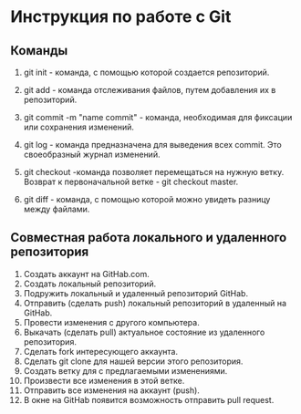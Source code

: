 # Инструкция по работе с Git


## Команды

1. git init - команда, с помощью которой создается репозиторий.

2. git add - команда отслеживания файлов, путем добавления их в репозиторий.

3. git commit -m "name commit" - команда, необходимая для фиксации или сохранения изменений.

4. git log - команда предназначена для выведения всех commit. Это своеобразный журнал изменений.

5. git checkout -команда позволяет перемещаться на нужную ветку. Возврат к первоначальной ветке - git checkout master.

6. git diff - команда, с помощью которой можно увидеть разницу между файлами.

## Совместная работа локального и удаленного репозитория

1. Создать аккаунт на GitHab.com.
2. Создать локальный репозиторий.
3. Подружить локальный и удаленный репозиторий GitHab.
4. Отправить (сделать push) локальный репозиторий в удаленный на GitHab.
5. Провести изменения с другого компьютера.
6. Выкачать (сделать pull) актуальное состояние из удаленного репозитория.
7. Сделать fork интересующего аккаунта.
8. Сделать git clone для нашей версии этого репозитория.
9. Создать ветку для с предлагаемыми изменениями.
10. Произвести все изменения в этой ветке.
11. Отправить все изменения на аккаунт (push).
12. В окне на GitHab появится возможность отправить pull request.